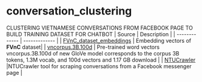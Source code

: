 # conversation_clustering
CLUSTERING VIETNAMESE CONVERSATIONS FROM FACEBOOK PAGE TO BUILD TRAINING DATASET FOR CHATBOT
| Source  | Description |
| ------------- | ------------- |
| [FVnC_dataset_embeddings](https://drive.google.com/file/d/1feTkAROOEuTTP93-Y4X76yasCuCiFLEy/view?usp=sharing) | Embedding vectors of **FVnC** dataset|
| [vncorpus.3B.100d](https://drive.google.com/file/d/1UI7m5iGdMg0psMCPj6LYbqzWdgrJkYgX/view?usp=sharing)  | Pre-trained word vectors vncorpus.3B.100d of new GloVe model corresponds to the corpus 3B tokens, 1.3M vocab, and 100d vectors and 1.17 GB download  |
| [NTUCrawler](https://archive.org/download/NTUCrawler)  |NTUCrawler tool for scraping conversations from a Facebook messenger page |

